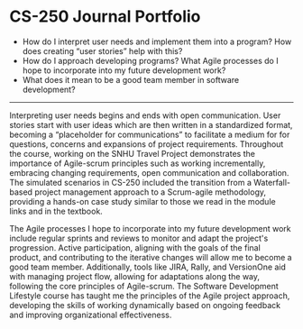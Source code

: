 # CS-250 Journal Portfolio
- How do I interpret user needs and implement them into a program? How does creating “user stories” help with this?
- How do I approach developing programs? What Agile processes do I hope to incorporate into my future development work?
- What does it mean to be a good team member in software development?
---

Interpreting user needs begins and ends with open communication. User stories start with user ideas which are then written in a standardized format, becoming a “placeholder for communications” to facilitate a medium for for questions, concerns and expansions of project requirements.  Throughout the course, working on the SNHU Travel Project demonstrates the importance of Agile-scrum principles such as working incrementally, embracing changing requirements, open communication and collaboration. The simulated scenarios in CS-250 included the transition from a Waterfall-based project management approach to a Scrum-agile methodology, providing a hands-on case study similar to those we read in the module links and in the textbook.

The Agile processes I hope to incorporate into my future development work include regular sprints and reviews to monitor and adapt the project's progression. Active participation, aligning with the goals of the final product, and contributing to the iterative changes will allow me to become a good team member. Additionally, tools like JIRA, Rally, and VersionOne aid with managing project flow, allowing for adaptations along the way, following the core principles of Agile-scrum. The Software Development Lifestyle course has taught me the principles of the Agile project approach, developing the skills of working dynamically based on ongoing feedback and improving organizational effectiveness. 
